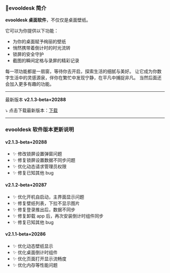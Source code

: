 ### 🧫evooldesk 简介

**evooldesk 桌面软件**，不仅仅是桌面壁纸。

它可以为你提供以下功能：

- 为你的桌面赋予绚丽的壁纸
- 悄然携带着倒计时的时光流转
- 锁屏的安全守护
- 截图的瞬间定格与录屏的精彩记录

每一项功能都是一扇窗，等待你去开启，探索生活的细腻与美好。
让它成为你数字生活中的灵感源泉，伴你在繁忙中发现宁静，在平凡中捕捉非凡。
当然后面还会加入更多有趣的功能。

---

最新版本 **v2.1.3-beta+20288**

⤵️ 点击下载最新版本：[下载](http://source.aiweimeng.top/app/evooldesk-2.1.3-beta-setup.exe)

---

### evooldesk 软件版本更新说明

#### v2.1.3-beta+20288

- ✨️ 修改锁屏设置弹窗问题
- ✨️ 修复锁屏设置数据不同步问题
- ✨️ 优化动态请求管理员权限
- ✨️ 修复已知其他 bug

#### v2.1.2-beta+20287

- ✨️ 优化开机自启动，主界面显示问题
- ✨️ 修复壁纸列表，下拉不显示图片
- ✨️ 修复登录推出后，数据不同步
- ✨️ 修复卸载 app 后，再次安装倒计时组件同步
- ✨️ 修复已知其他 bug

#### v2.1.1-beta+20286

- ✨️ 优化动态壁纸显示
- ✨️ 优化桌面倒计时组件
- ✨️ 优化页面打开显示流畅度
- ✨️ 优化内存等性能问题
